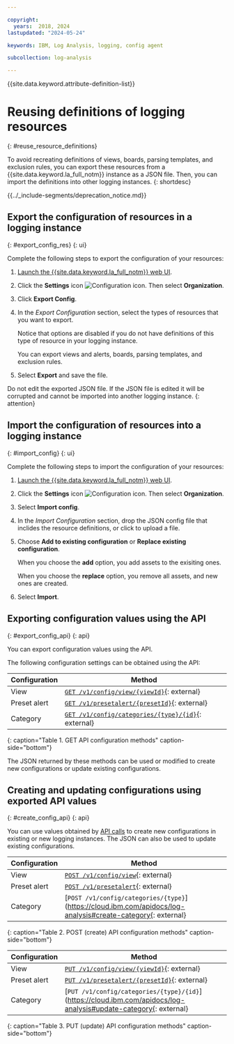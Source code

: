 ```yaml
---

copyright:
  years:  2018, 2024
lastupdated: "2024-05-24"

keywords: IBM, Log Analysis, logging, config agent

subcollection: log-analysis

---
```


{{site.data.keyword.attribute-definition-list}}

# Reusing definitions of logging resources
{: #reuse_resource_definitions}

To avoid recreating definitions of views, boards, parsing templates, and exclusion rules, you can export these resources from a {{site.data.keyword.la_full_notm}} instance as a JSON file. Then, you can import the definitions into other logging instances.
{: shortdesc}


{{../_include-segments/deprecation_notice.md}}

## Export the configuration of resources in a logging instance
{: #export_config_res}
{: ui}

Complete the following steps to export the configuration of your resources:

1. [Launch the {{site.data.keyword.la_full_notm}} web UI](/docs/log-analysis?topic=log-analysis-view_logs#view_logs_step2).

2. Click the **Settings** icon ![Configuration icon](../images/admin.png "Configuration icon"). Then select **Organization**.

3. Click **Export Config**.

4. In the *Export Configuration* section, select the types of resources that you want to export.

    Notice that options are disabled if you do not have definitions of this type of resource in your logging instance.

    You can export views and alerts, boards, parsing templates, and exclusion rules.

5. Select **Export** and save the file.

Do not edit the exported JSON file. If the JSON file is edited it will be corrupted and cannot be imported into another logging instance.
{: attention}

## Import the configuration of resources into a logging instance
{: #import_config}
{: ui}


Complete the following steps to import the configuration of your resources:

1. [Launch the {{site.data.keyword.la_full_notm}} web UI](/docs/log-analysis?topic=log-analysis-view_logs#view_logs_step2).

2. Click the **Settings** icon ![Configuration icon](../images/admin.png "Configuration icon"). Then select **Organization**.

3. Select **Import config**.

4. In the *Import Configuration* section, drop the JSON config file that inclides the resource definitions, or click to upload a file.

5. Choose **Add to existing configuration** or **Replace existing configuration**.

    When you choose the **add** option, you add assets to the exisiting ones.

    When you choose the **replace** option, you remove all assets, and new ones are created.

6. Select  **Import**.

## Exporting configuration values using the API
{: #export_config_api}
{: api}

You can export configuration values using the API.

The following configuration settings can be obtained using the API:

| Configuration | Method |
| -------------- | -------------- |
| View | [`GET /v1/config/view/{viewId}`](https://cloud.ibm.com/apidocs/log-analysis#get-view){: external} |
| Preset alert | [`GET /v1/presetalert/{presetId}`](https://cloud.ibm.com/apidocs/log-analysis#get-alert){: external} |
| Category | [`GET /v1/config/categories/{type}/{id}`](https://cloud.ibm.com/apidocs/log-analysis#get-category){: external} |
{: caption="Table 1. GET API configuration methods" caption-side="bottom"}

The JSON returned by these methods can be used or modified to create new configurations or update existing configurations.


## Creating and updating configurations using exported API values
{: #create_config_api}
{: api}

You can use values obtained by [API calls](#export_config_api) to create new configurations in existing or new logging instances. The JSON can also be used to update existing configurations.

| Configuration | Method |
| -------------- | -------------- |
| View | [`POST /v1/config/view`](https://cloud.ibm.com/apidocs/log-analysis#create-view){: external} |
| Preset alert | [`POST /v1/presetalert`](https://cloud.ibm.com/apidocs/log-analysis#create-alert){: external} |
| Category | [`POST /v1/config/categories/{type}`](https://cloud.ibm.com/apidocs/log-analysis#create-category{: external} |
{: caption="Table 2. POST (create) API configuration methods" caption-side="bottom"}

| Configuration | Method |
| -------------- | -------------- |
| View | [`PUT /v1/config/view/{viewId}`](https://cloud.ibm.com/apidocs/log-analysis#update-view){: external} |
| Preset alert | [`PUT /v1/presetalert/{presetId}`](https://cloud.ibm.com/apidocs/log-analysis#update-preset){: external} |
| Category | [`PUT /v1/config/categories/{type}/{id}`](https://cloud.ibm.com/apidocs/log-analysis#update-category{: external} |
{: caption="Table 3. PUT (update) API configuration methods" caption-side="bottom"}
